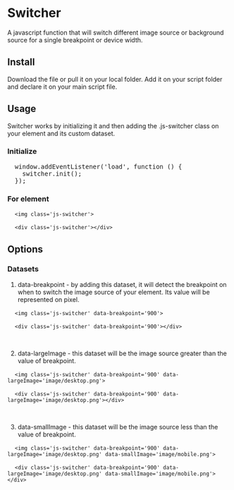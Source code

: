 # Switcher
A javascript function that will switch different image source or background source for a single breakpoint or device width.

## Install
Download the file or pull it on your local folder. Add it on your script folder and declare it on your main script file.

## Usage
Switcher works by initializing it and then adding the .js-switcher class on your element and its custom dataset.

### Initialize
<pre>
  window.addEventListener('load', function () {
    switcher.init();
  });
</pre>

### For element
<pre>
  <code>&lt;img class='js-switcher'&gt;</code>
</pre>
<pre>
  <code>&lt;div class='js-switcher'&gt;&lt;/div&gt;</code>
</pre>

## Options
### Datasets
1. data-breakpoint - by adding this dataset, it will detect the breakpoint on when to switch the image source of your element. Its value will be represented on pixel.
<pre>
  <code>&lt;img class='js-switcher' data-breakpoint='900'&gt;</code>
</pre>
<pre>
  <code>&lt;div class='js-switcher' data-breakpoint='900'&gt;&lt;/div&gt;</code>
</pre>

</br>

2. data-largeImage - this dataset will be the image source greater than the value of breakpoint.
<pre>
  <code>&lt;img class='js-switcher' data-breakpoint='900' data-largeImage='image/desktop.png'&gt;</code>
</pre>
<pre>
  <code>&lt;div class='js-switcher' data-breakpoint='900' data-largeImage='image/desktop.png'&gt;&lt;/div&gt;</code>
</pre>

</br>

3. data-smallImage - this dataset will be the image source less than the value of breakpoint.
<pre>
  <code>&lt;img class='js-switcher' data-breakpoint='900' data-largeImage='image/desktop.png' data-smallImage='image/mobile.png'&gt;</code>
</pre>
<pre>
  <code>&lt;div class='js-switcher' data-breakpoint='900' data-largeImage='image/desktop.png' data-smallImage='image/mobile.png'&gt;&lt;/div&gt;</code>
</pre>
